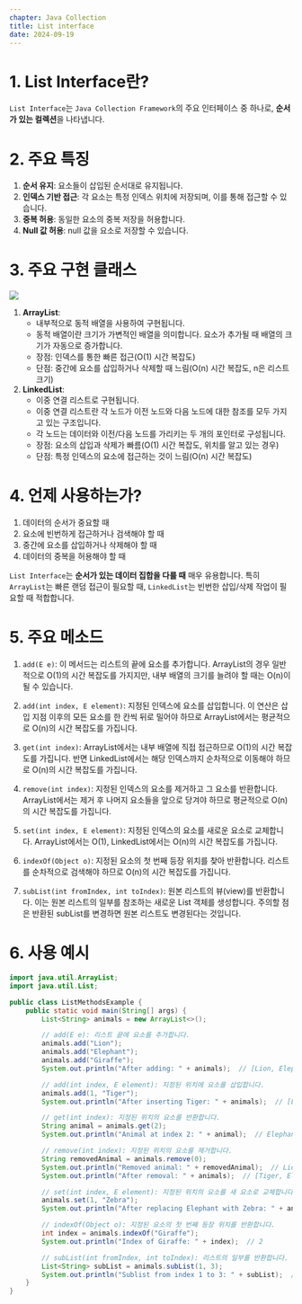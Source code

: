 ```yaml
---
chapter: Java Collection
title: List interface
date: 2024-09-19
---
```


# 1. List Interface란?

`List Interface`는 `Java Collection Framework`의 주요 인터페이스 중 하나로, **순서가 있는 컬렉션**을 나타냅니다.

# 2. 주요 특징

1. **순서 유지**: 요소들이 삽입된 순서대로 유지됩니다.
2. **인덱스 기반 접근**: 각 요소는 특정 인덱스 위치에 저장되며, 이를 통해 접근할 수 있습니다.
3. **중복 허용**: 동일한 요소의 중복 저장을 허용합니다.
4. **Null 값 허용**: null 값을 요소로 저장할 수 있습니다.

# 3. 주요 구현 클래스

![](images/essentials-java/chapter15/collection2.png)
1. **ArrayList**:
   - 내부적으로 동적 배열을 사용하여 구현됩니다.
   - 동적 배열이란 크기가 가변적인 배열을 의미합니다. 요소가 추가될 때 배열의 크기가 자동으로 증가합니다.
   - 장점: 인덱스를 통한 빠른 접근(O(1) 시간 복잡도)
   - 단점: 중간에 요소를 삽입하거나 삭제할 때 느림(O(n) 시간 복잡도, n은 리스트 크기)
2. **LinkedList**:
   - 이중 연결 리스트로 구현됩니다.
   - 이중 연결 리스트란 각 노드가 이전 노드와 다음 노드에 대한 참조를 모두 가지고 있는 구조입니다.
   - 각 노드는 데이터와 이전/다음 노드를 가리키는 두 개의 포인터로 구성됩니다.
   - 장점: 요소의 삽입과 삭제가 빠름(O(1) 시간 복잡도, 위치를 알고 있는 경우)
   - 단점: 특정 인덱스의 요소에 접근하는 것이 느림(O(n) 시간 복잡도)


# 4. 언제 사용하는가?

1. 데이터의 순서가 중요할 때
2. 요소에 빈번하게 접근하거나 검색해야 할 때
3. 중간에 요소를 삽입하거나 삭제해야 할 때
4. 데이터의 중복을 허용해야 할 때

`List Interface`는 **순서가 있는 데이터 집합을 다룰 때** 매우 유용합니다. 특히 `ArrayList`는 빠른 랜덤 접근이 필요할 때, `LinkedList`는 빈번한 삽입/삭제 작업이 필요할 때 적합합니다.

# 5. 주요 메소드

1. `add(E e)`: 이 메서드는 리스트의 끝에 요소를 추가합니다. ArrayList의 경우 일반적으로 O(1)의 시간 복잡도를 가지지만, 내부 배열의 크기를 늘려야 할 때는 O(n)이 될 수 있습니다.

2. `add(int index, E element)`: 지정된 인덱스에 요소를 삽입합니다. 이 연산은 삽입 지점 이후의 모든 요소를 한 칸씩 뒤로 밀어야 하므로 ArrayList에서는 평균적으로 O(n)의 시간 복잡도를 가집니다.

3. `get(int index)`: ArrayList에서는 내부 배열에 직접 접근하므로 O(1)의 시간 복잡도를 가집니다. 반면 LinkedList에서는 해당 인덱스까지 순차적으로 이동해야 하므로 O(n)의 시간 복잡도를 가집니다.

4. `remove(int index)`: 지정된 인덱스의 요소를 제거하고 그 요소를 반환합니다. ArrayList에서는 제거 후 나머지 요소들을 앞으로 당겨야 하므로 평균적으로 O(n)의 시간 복잡도를 가집니다.

5. `set(int index, E element)`: 지정된 인덱스의 요소를 새로운 요소로 교체합니다. ArrayList에서는 O(1), LinkedList에서는 O(n)의 시간 복잡도를 가집니다.

6. `indexOf(Object o)`: 지정된 요소의 첫 번째 등장 위치를 찾아 반환합니다. 리스트를 순차적으로 검색해야 하므로 O(n)의 시간 복잡도를 가집니다.

7. `subList(int fromIndex, int toIndex)`: 원본 리스트의 뷰(view)를 반환합니다. 이는 원본 리스트의 일부를 참조하는 새로운 List 객체를 생성합니다. 주의할 점은 반환된 subList를 변경하면 원본 리스트도 변경된다는 것입니다.

# 6. 사용 예시

```java
import java.util.ArrayList;
import java.util.List;

public class ListMethodsExample {
    public static void main(String[] args) {
        List<String> animals = new ArrayList<>();

        // add(E e): 리스트 끝에 요소를 추가합니다.
        animals.add("Lion");
        animals.add("Elephant");
        animals.add("Giraffe");
        System.out.println("After adding: " + animals);  // [Lion, Elephant, Giraffe]

        // add(int index, E element): 지정된 위치에 요소를 삽입합니다.
        animals.add(1, "Tiger");
        System.out.println("After inserting Tiger: " + animals);  // [Lion, Tiger, Elephant, Giraffe]

        // get(int index): 지정된 위치의 요소를 반환합니다.
        String animal = animals.get(2);
        System.out.println("Animal at index 2: " + animal);  // Elephant

        // remove(int index): 지정된 위치의 요소를 제거합니다.
        String removedAnimal = animals.remove(0);
        System.out.println("Removed animal: " + removedAnimal);  // Lion
        System.out.println("After removal: " + animals);  // [Tiger, Elephant, Giraffe]

        // set(int index, E element): 지정된 위치의 요소를 새 요소로 교체합니다.
        animals.set(1, "Zebra");
        System.out.println("After replacing Elephant with Zebra: " + animals);  // [Tiger, Zebra, Giraffe]

        // indexOf(Object o): 지정된 요소의 첫 번째 등장 위치를 반환합니다.
        int index = animals.indexOf("Giraffe");
        System.out.println("Index of Giraffe: " + index);  // 2

        // subList(int fromIndex, int toIndex): 리스트의 일부를 반환합니다.
        List<String> subList = animals.subList(1, 3);
        System.out.println("Sublist from index 1 to 3: " + subList);  // [Zebra, Giraffe]
    }
}
```